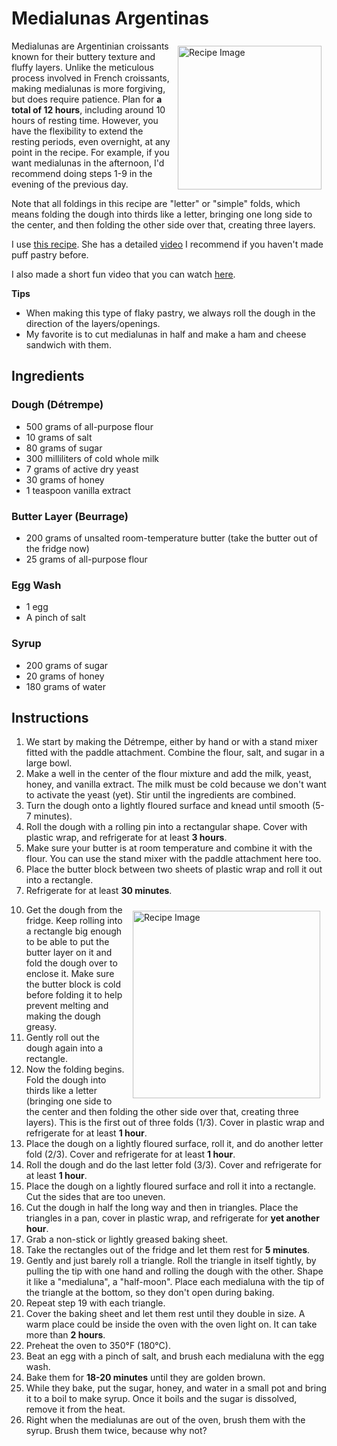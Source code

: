 # Medialunas Argentinas
<img src="MedialunasTop.JPG" alt="Recipe Image" width = "230" height = "auto" style="margin:8px" align = "right">

Medialunas are Argentinian croissants known for their buttery texture and fluffy layers. Unlike the meticulous process involved in French croissants, making medialunas is more forgiving, but does require patience. Plan for **a total of 12 hours**, including around 10 hours of resting time. However, you have the flexibility to extend the resting periods, even overnight, at any point in the recipe. For example, if you want medialunas in the afternoon, I'd recommend doing steps 1-9 in the evening of the previous day. 

Note that all foldings in this recipe are "letter" or "simple" folds, which means folding the dough into thirds like a letter, bringing one long side to the center, and then folding the other side over that, creating three layers.

I use <a href="https://isabelvermal.com/medialunas-de-manteca/" target="_blank"> this recipe</a>. She has a detailed [video](https://youtu.be/gpVHElzSebg) I recommend if you haven't made puff pastry before. 

I also made a short fun video that you can watch [here](https://www.instagram.com/reel/C459vd6uJ3v/?utm_source=ig_web_copy_link&igsh=MzRlODBiNWFlZA==).


**Tips**
- When making this type of flaky pastry, we always roll the dough in the direction of the layers/openings.
- My favorite is to cut medialunas in half and make a ham and cheese sandwich with them.

## Ingredients
### Dough (Détrempe)
- 500 grams of all-purpose flour 
- 10 grams of salt
- 80 grams of sugar
- 300 milliliters of cold whole milk
- 7 grams of active dry yeast
- 30 grams of honey
- 1 teaspoon vanilla extract

### Butter Layer (Beurrage)
- 200 grams of unsalted room-temperature butter (take the butter out of the fridge now)
- 25 grams of all-purpose flour

### Egg Wash
- 1 egg 
- A pinch of salt

### Syrup
- 200 grams of sugar
- 20 grams of honey
- 180 grams of water


## Instructions
1. We start by making the Détrempe, either by hand or with a stand mixer fitted with the paddle attachment. Combine the flour, salt, and sugar in a large bowl.
2. Make a well in the center of the flour mixture and add the milk, yeast, honey, and vanilla extract. The milk must be cold because we don't want to activate the yeast (yet). Stir until the ingredients are combined.
4. Turn the dough onto a lightly floured surface and knead until smooth (5-7 minutes).
5. Roll the dough with a rolling pin into a rectangular shape. Cover with plastic wrap, and refrigerate for at least **3 hours**.
6. Make sure your butter is at room temperature and combine it with the flour. You can use the stand mixer with the paddle attachment here too.
7. Place the butter block between two sheets of plastic wrap and roll it out into a rectangle.
9. Refrigerate for at least **30 minutes**.
<img src="MedialunasSide.JPG" alt="Recipe Image" width = "300" height = "auto" style="margin:10px" align = "right">

10. Get the dough from the fridge. Keep rolling into a rectangle big enough to be able to put the butter layer on it and fold the dough over to enclose it. Make sure the butter block is cold before folding it to help prevent melting and making the dough greasy.
11. Gently roll out the dough again into a rectangle.
12. Now the folding begins. Fold the dough into thirds like a letter (bringing one side to the center and then folding the other side over that, creating three layers). This is the first out of three folds (1/3). Cover in plastic wrap and refrigerate for at least **1 hour**. 
13. Place the dough on a lightly floured surface, roll it, and do another letter fold (2/3). Cover and refrigerate for at least **1 hour**.
14. Roll the dough and do the last letter fold (3/3). Cover and refrigerate for at least **1 hour**.
15. Place the dough on a lightly floured surface and roll it into a rectangle. Cut the sides that are too uneven.
16. Cut the dough in half the long way and then in triangles. Place the triangles in a pan, cover in plastic wrap, and refrigerate for **yet another hour**.
17. Grab a non-stick or lightly greased baking sheet.
18. Take the rectangles out of the fridge and let them rest for **5 minutes**.
19. Gently and just barely roll a triangle. Roll the triangle in itself tightly, by pulling the tip with one hand and rolling the dough with the other. Shape it like a "medialuna", a "half-moon". Place each medialuna with the tip of the triangle at the bottom, so they don't open during baking. 
20. Repeat step 19 with each triangle.
21. Cover the baking sheet and let them rest until they double in size. A warm place could be inside the oven with the oven light on. It can take more than **2 hours**.
22. Preheat the oven to 350°F (180°C).
23. Beat an egg with a pinch of salt, and brush each medialuna with the egg wash.
24. Bake them for **18-20 minutes** until they are golden brown.
25. While they bake, put the sugar, honey, and water in a small pot and bring it to a boil to make syrup. Once it boils and the sugar is dissolved, remove it from the heat.
26. Right when the medialunas are out of the oven, brush them with the syrup. Brush them twice, because why not?